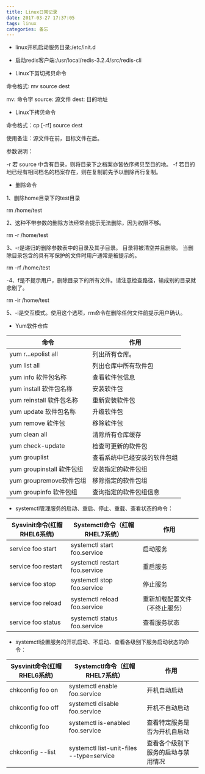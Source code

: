```yaml
---
title: Linux日常记录
date: 2017-03-27 17:37:05
tags: linux
categories: 备忘
---
```


- linux开机启动服务目录:/etc/init.d

- 启动redis客户端:/usr/local/redis-3.2.4/src/redis-cli 

- Linux下剪切拷贝命令

命令格式: mv   source    dest

mv: 命令字 source: 源文件 dest: 目的地址

- Linux下拷贝命令

命令格式：cp  [-rf]  source  dest

使用备注：源文件在前，目标文件在后。

参数说明：

-r  若 source 中含有目录，则将目录下之档案亦皆依序拷贝至目的地。
-f  若目的地已经有相同档名的档案存在，则在复制前先予以删除再行复制。

- 删除命令

1、删除home目录下的test目录

 rm /home/test

2、这种不带参数的删除方法经常会提示无法删除，因为权限不够。

 rm -r /home/test

3、-r是递归的删除参数表中的目录及其子目录。 目录将被清空并且删除。 当删除目录包含的具有写保护的文件时用户通常是被提示的。

rm -rf /home/test

-4、f是不提示用户，删除目录下的所有文件。请注意检查路径，输成别的目录就悲剧了。

 rm -ir /home/test

5、-i是交互模式。使用这个选项，rm命令在删除任何文件前提示用户确认。

- Yum软件仓库

|命令|	作用|
| ---- | ---- |
|yum r...epolist all|	列出所有仓库。|
|yum list all|	列出仓库中所有软件包|
|yum info 软件包名称|	查看软件包信息|
|yum install 软件包名称|	安装软件包|
|yum reinstall 软件包名称|	重新安装软件包|
|yum update 软件包名称|	升级软件包|
|yum remove 软件包|	移除软件包|
|yum clean all|	清除所有仓库缓存|
|yum check-update|	检查可更新的软件包|
|yum grouplist|	查看系统中已经安装的软件包组|
|yum groupinstall 软件包组|	安装指定的软件包组|
|yum groupremove软件包组	|移除指定的软件包组|
|yum groupinfo 软件包组|	查询指定的软件包组信息|


- systemctl管理服务的启动、重启、停止、重载、查看状态的命令：

|Sysvinit命令(红帽RHEL6系统)	|Systemctl命令（红帽RHEL7系统）	|作用|
|---|---|---|
|service foo start	|systemctl start foo.service	|启动服务|
|service foo restart	|systemctl restart foo.service	|重启服务|
|service foo stop	|systemctl stop foo.service	|停止服务|
|service foo reload	|systemctl reload foo.service	|重新加载配置文件（不终止服务）|
|service foo status	|systemctl status foo.service	|查看服务状态|

- systemctl设置服务的开机启动、不启动、查看各级别下服务启动状态的命令：

|Sysvinit命令(红帽RHEL6系统)	|Systemctl命令（红帽RHEL7系统）	|作用|
|---|---|---|
|chkconfig foo on	|systemctl enable foo.service	|开机自动启动|
|chkconfig foo off	|systemctl disable foo.service	|开机不自动启动|
|chkconfig foo	|systemctl is-enabled foo.service	|查看特定服务是否为开机自启动|
|chkconfig --list	|systemctl list-unit-files --type=service	|查看各个级别下服务的启动与禁用情况|


